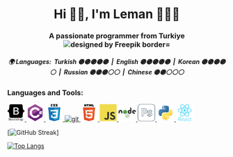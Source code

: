 <h1 align="center">Hi 👋🏻, I'm Leman 👩🏻‍💻</h1>
<h3 align="center"> A passionate programmer from Turkiye <img src="https://i.ibb.co/DzNQh5P/istanbul-1.png" alt="designed by Freepik border="0"></h3>

<h5 align="center">

🌍 Languages: &nbsp;**Turkish 🟣🟣🟣🟣🟣 &nbsp;|&nbsp; English 🟣🟣🟣🟣🟣 &nbsp;|&nbsp; Korean 🟣🟣🟣🟣⚪️ &nbsp;|&nbsp; Russian 🟣🟣🟣⚪️⚪ &nbsp;|&nbsp; Chinese 🟣🟣⚪️⚪️⚪**

</h5>

<h3 align="left">Languages and Tools:</h3>
<p align="left"> <a href="https://getbootstrap.com" target="_blank" rel="noreferrer"> <img src="https://raw.githubusercontent.com/devicons/devicon/master/icons/bootstrap/bootstrap-plain-wordmark.svg" alt="bootstrap" width="40" height="40"/> </a> <a href="https://www.w3schools.com/cs/" target="_blank" rel="noreferrer"> <img src="https://raw.githubusercontent.com/devicons/devicon/master/icons/csharp/csharp-original.svg" alt="csharp" width="40" height="40"/> </a> <a href="https://www.w3schools.com/css/" target="_blank" rel="noreferrer"> <img src="https://raw.githubusercontent.com/devicons/devicon/master/icons/css3/css3-original-wordmark.svg" alt="css3" width="40" height="40"/> </a> <a href="https://git-scm.com/" target="_blank" rel="noreferrer"> <img src="https://www.vectorlogo.zone/logos/git-scm/git-scm-icon.svg" alt="git" width="40" height="40"/> </a> <a href="https://www.w3.org/html/" target="_blank" rel="noreferrer"> <img src="https://raw.githubusercontent.com/devicons/devicon/master/icons/html5/html5-original-wordmark.svg" alt="html5" width="40" height="40"/> </a> <a href="https://developer.mozilla.org/en-US/docs/Web/JavaScript" target="_blank" rel="noreferrer"> <img src="https://raw.githubusercontent.com/devicons/devicon/master/icons/javascript/javascript-original.svg" alt="javascript" width="40" height="40"/> </a> <a href="https://nodejs.org" target="_blank" rel="noreferrer"> <img src="https://raw.githubusercontent.com/devicons/devicon/master/icons/nodejs/nodejs-original-wordmark.svg" alt="nodejs" width="40" height="40"/> </a> <a href="https://www.photoshop.com/en" target="_blank" rel="noreferrer"> <img src="https://raw.githubusercontent.com/devicons/devicon/master/icons/photoshop/photoshop-line.svg" alt="photoshop" width="40" height="40"/> </a> <a href="https://www.python.org" target="_blank" rel="noreferrer"> <img src="https://raw.githubusercontent.com/devicons/devicon/master/icons/python/python-original.svg" alt="python" width="40" height="40"/> </a> <a href="https://reactjs.org/" target="_blank" rel="noreferrer"> <img src="https://raw.githubusercontent.com/devicons/devicon/master/icons/react/react-original-wordmark.svg" alt="react" width="40" height="40"/> </a> </p>


[![GitHub Streak](https://streak-stats.demolab.com?user=lemancaliskan&sideNums=A777EA&background=0D1117&ring=B0A7B6&fire=8D65C5&currStreakNum=A777EA&currStreakLabel=B0A7B6&sideLabels=B0A7B6&dates=A777EA)]
  
[![Top Langs](https://github-readme-stats.vercel.app/api/top-langs/?username=lemancaliskan&show_icons=true&theme=aura)](https://github.com/lemancaliskan/github-readme-stats)
  

